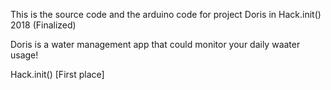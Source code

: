 This is the source code and the arduino code for project Doris in Hack.init() 2018 (Finalized)

Doris is a water management app that could monitor your daily waater usage!

Hack.init() [First place]
